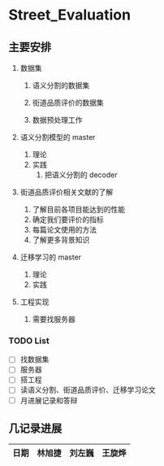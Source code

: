 # Street_Evaluation


## 主要安排
1. 数据集
   1. 语义分割的数据集
   2. 街道品质评价的数据集

   3. 数据预处理工作

2. 语义分割模型的 master
   1. 理论
   2. 实践
      1. 把语义分割的 decoder 

3. 街道品质评价相关文献的了解
   1. 了解目前各项目能达到的性能
   2. 确定我们要评价的指标
   3. 每篇论文使用的方法
   4. 了解更多背景知识

4. 迁移学习的 master
   1. 理论
   2. 实践

5. 工程实现
   1. 需要找服务器

### TODO List
- [ ] 找数据集
- [ ] 服务器
- [ ] 搭工程
- [ ] 读语义分割、街道品质评价、迁移学习论文
- [ ] 月进展记录和答辩

## 几记录进展

日期 | 林旭捷 | 刘左巍 | 王旋烨
:-|:-|:-|:-

